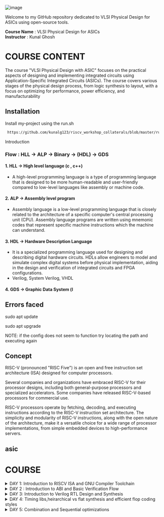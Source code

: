 ![image](https://github.com/VardhanSuroshi/pes_asic_class/assets/132068498/33403244-c9dd-4aef-a022-da52e2eef51c)

Welcome to my GitHub repository dedicated to VLSI Physical Design for ASICs using open-source tools.

**Course Name** : VLSI Physical Design for ASICs  
**Instructor** : Kunal Ghosh 


# COURSE CONTENT



The course "VLSI Physical Design with ASIC" focuses on the practical aspects of designing and implementing integrated circuits using Application-Specific Integrated Circuits (ASICs). The course covers various stages of the physical design process, from logic synthesis to layout, with a focus on optimizing for performance, power efficiency, and manufacturability


## Installation

Install my-project using the run.sh 


```bash
 https://github.com/kunalg123/riscv_workshop_collaterals/blob/master/run.sh#L13
```

 Introduction
### Flow : HLL -> ALP -> Binary -> (HDL) -> GDS
#### 1. HLL -> High level language (c , c++) 
- A high-level programming language is a type of programming language that is designed to be more human-readable and user-friendly compared to low-level languages like assembly or machine code.

#### 2. ALP -> Assembly level program
- Assembly language is a low-level programming language that is closely related to the architecture of a specific computer's central processing unit (CPU). Assembly language programs are written using mnemonic codes that represent specific machine instructions which the machine can understand.

#### 3. HDL -> Hardware Description Language
- It is a specialized programming language used for designing and describing digital hardware circuits. HDLs allow engineers to model and simulate complex digital systems before physical implementation, aiding in the design and verification of integrated circuits and FPGA configurations.
- Verilog, System Verilog, VHDL

#### 4. GDS -> Graphic Data System (l

## Errors faced
sudo apt update

sudo apt upgrade

NOTE: if the config does not seem to function try locating the path and executing again

## Concept  
RISC-V (pronounced "RISC Five") is an open and free instruction set architecture (ISA) designed for computer processors.

Several companies and organizations have embraced RISC-V for their processor designs, including both general-purpose processors and specialized accelerators. Some companies have released RISC-V-based processors for commercial use.

RISC-V processors operate by fetching, decoding, and executing instructions according to the RISC-V instruction set architecture. The simplicity and modularity of RISC-V instructions, along with the open nature of the architecture, make it a versatile choice for a wide range of processor implementations, from simple embedded devices to high-performance servers.

## asic

# COURSE 
<details>
<summary>DAY 1: Introduction to RISCV ISA and GNU Compiler Toolchain</summary>
<br>

## Introduction to Risc-v Basic Keywords
- **Instruction Set Architecture(ISA)**
  - An Instruction Set Architecture (ISA) refers to the set of instructions that a computer's central processing unit (CPU) can understand and execute. It defines the interface between software and hardware, specifying the operations that a CPU can perform, the data types it can manipulate, and the memory addressing modes it supports.

- **Risc-V ISA**
  - Risc-V ISA is an open-source ISA that has simpler and fixed length instructions that allows us to create custom processors for specific needs without being tied to proprietary architectures
 
- **Tools Used for the flow**
  - As we are aware of the flow, we will be using Risc-v ISA ALP and the RTL used will be picorv32a (We will be using rv64i during initial stages)

# Goal : Any High level Program that is written should be able to get executed in our CHIP

### List of well-known extensions present in Risc-V ISA

``` rv32i``` ``` rv64i``` ```rv32imc``` ```rv64imc``` ```rv32imafdc``` ```rv64imafdc``` ```rv32imcb``` ```rv64imcb``` ```rv32imc_sv32``` ```rv64gcv```

### Extensions and their Applications

- **I (Integer)** :The I set includes the base integer instruction set for RISC-V. It provides fundamental integer arithmetic and logical operations, data movement, and control flow instructions.
  - ADD, SUB, AND, OR, XOR, ADDI, SLTI, JAL, BEQ, LW

- **M (Multiply and Divide)** : The M set adds integer multiplication and division instructions to the base integer set. These instructions are particularly useful for arithmetic-heavy computations.
  - MUL, MULH, DIV, REM
  
- **A (Atomic)** : The A set introduces atomic memory access instructions. These instructions enable multiple operations on memory locations to be performed atomically, ensuring that other processors or threads cannot observe intermediate states.
  - LR (Load-Reserved), SC (Store-Conditional), AMO (Atomic Memory Operation)
  
- **F (Single-Precision Floating-Point)**: The F set adds single-precision floating-point instructions. These instructions enable arithmetic operations on 32-bit floating-point numbers.
  - FADD.S, FSUB.S, FMUL.S, FDIV.S, FCVT.W.S, FCVT.S.W

- **D (Double-Precision Floating-Point)** : The D set includes double-precision floating-point instructions. These instructions allow arithmetic operations on 64-bit floating-point numbers.
  - FADD.D, FSUB.D, FMUL.D, FDIV.D, FCVT.W.D, FCVT.D.W

- **C (Compressed)** : The C set introduces a compressed instruction format that reduces the size of code. Compressed instructions maintain the same functionality as their non-compressed counterparts but use shorter encodings.
  - C.ADDI4SPN, C.LWSP, C.ADDI, C.SW, C.JALR, C.BEQZ

- **G (Atomic and Lock-Free Operations)** : The G set, also known as the "GAS Set," is an alternative to the A set. It focuses on providing atomic and lock-free instructions to simplify hardware implementation.
  - LRV (Load-Reserved Variant), SCV (Store-Conditional Variant), AMO (Atomic Memory Operation Variants)

- **V (Vector)** :The V set adds vector instructions to the ISA, enabling Single Instruction, Multiple Data (SIMD) operations. These instructions allow efficient parallel processing of data elements in vectors.
  - VADD, VMUL, VFMADD, VLW, VSW

- **S (Supervisor)** : The S set, often used in privileged modes, includes instructions for managing and interacting with the supervisor-level operations of the system, such as handling exceptions and interrupts.
  - ECALL, EBREAK, SRET, MRET, WFI

- **B (Bit Manipulation)** : The B set introduces instructions for bit manipulation operations, allowing efficient manipulation of individual bits in registers and memory.
  - ANDI, ORI, XORI, SLLI, SRLI, SRAI

## 1. Create a simple C program That calculates sum from 1 to N -> sum_1_to_N.c

_____Compile it using C compiler_____
```
gcc sum_1_to_N.c -o 1_to_N.o![lab_sum_num_from_1_to_100](https://github.com/rohithgopakumar/pes_asic_class/assets/131611312/8e800ff1-24dd-4930-95e9-53f92bd31abd)

./1_to_N.o
```

-o allows you to name your output file

![lab_sum_num_from_1_to_100](https://github.com/rohithgopakumar/pes_asic_class/assets/131611312/072365ec-265a-400e-bc65-f32be04a9f37)




_____compile using riscv compiler and view the output_____
```
riscv64-unknown-elf-gcc -O1 -mabi=lp64 -march=rv64i -o 1_to_N.o sum_1_to_N.c
spike pk 1_to_N.o
```
![sum_1_to_n_lab](https://github.com/rohithgopakumar/pes_asic_class/assets/131611312/6dfaa541-fba5-4a51-9978-1c9932e99007)


- ```-O<number>``` : level of optimisation required
- ```-mabi``` : specifies the ABI (Application Binary Interface) to be used during code generation according to the requirements
- ```-march``` : specifies target architecture

_______We can check the different options available for all these fields using the commands_______ 
go to the directory where riscv64-unkonwn-elf is present
- -O1 : ``` riscv64-unkonwn-elf --help=optimizer```
- -mabi : ```riscv64-unknown-elf-gcc --target-help```
- -march : ```riscv64-unknown-elf-gcc --target-help```

_____To view the disassembled ALP code_____
```
riscv64-unknown-elf-objdump -d 1_to_N.o
```






## Integer number Representation (n-bit)

- Range of Unsigned numbers : [0, (2^n)-1 ]
- ![unsigned_lab](https://github.com/rohithgopakumar/pes_asic_class/assets/131611312/2aa9e4b2-c160-47f3-8667-a0cc5092d685)
* Range of signed numbes : Positive : [0 , 2^(n-1)-1]
                         Negative : [-1 to 2^(n-1)]
  ![signed](https://github.com/rohithgopakumar/pes_asic_class/assets/131611312/d2940e07-5d9a-4aa6-a9d6-1d1ce63b59b9)
  



</details>
<details>
<summary>DAY 2 : Introduction to ABI and Basic Verification Flow </summary>
<br>

## BASICS :

Instructions that act on signed or unsigned integers are called Base Integer Instructions
There are 47 Base Integer Instructions present in RISC-V ISA

### Types of Instruction based on encoding format

1. **R-Type (Register-Type):**
   - These instructions operate on registers and have a fixed format for their operands.
   - Examples: ADD, SUB, AND, OR, XOR, SLL, SRL, SRA, SLT, SLTU

2. **I-Type (Immediate-Type):**
   - These instructions have an immediate operand and one register operand.
   - Examples: ADDI, SLTI, SLTIU, XORI, ORI, ANDI, SLLI, SRLI, SRAI, LB, LH, LW, LBU, LHU, JALR

3. **S-Type (Store-Type):**
   - These instructions are used for storing values from registers to memory.
   - Examples: SB, SH, SW

4. **B-Type (Branch-Type):**
   - These instructions perform conditional branching based on comparisons.
   - Examples: BEQ, BNE, BLT, BGE, BLTU, BGEU

5. **U-Type (Upper Immediate-Type):**
   - These instructions have a larger immediate field for encoding larger constants.
   - Examples: LUI, AUIPC

6. **J-Type (Jump-Type):**
   - These instructions are used for unconditional jumps and function calls.
   - Examples: JAL



1. **Opcode [7] :** The opcode is a field within a machine language instruction that indicates the operation to be performed by the instruction. It defines the type of operation, such as arithmetic, logic, memory access, or control flow. Opcodes are used by the CPU to determine how to execute the instruction.

2. **rd (Destination Register) [5]:** The "rd" field represents the destination register in an assembly language instruction. It indicates the register where the result of the operation will be stored. After executing the instruction, the computed value will be placed in this register.

3. **rs1 (Source Register 1) [5]:** The "rs1" field represents the first source register in an assembly language instruction. It indicates the register that holds the value used in the operation. For instructions that involve two operands, "rs1" typically corresponds to the first operand.

4. **rs2 (Source Register 2) [5]:** The "rs2" field represents the second source register in an assembly language instruction. It indicates the register that holds the value used in the operation. For instructions that involve three operands, "rs2" typically corresponds to the second operand.

5. **func7 and func3 (Function Fields)[7] [3]:** These fields further refine the operation specified by the opcode. The "func7" field is used to distinguish different variations of instructions within the same opcode category. The "func3" field is used to specify a more specific operation within the opcode category. Together, these fields allow for a finer level of instruction differentiation.

6. **imm (Immediate Value):** The "imm" field represents an immediate value that is part of the instruction. Immediate values are constants that are embedded within the instruction itself. They can be used for various purposes, such as specifying offsets, constants, or small data values directly within the instruction.


#### ABI : Application Binary Interface

The instructions generated by compiler using a target ISA can be accessed by OS and User directly
- The parts of ISA accessible to User : User ISA
- The parts of ISA accessible to OS : system ISA
The access is done using Sysytem calls with the help of ABI

==> If we want to access hardware resources of processor, it has to be done via registers using ABI(names)

### ABI Names : 
- ABI names for registers serve as a standardized way to designate the purpose and usage of specific registers within a software ecosystem. These names play a critical role in maintaining compatibility, optimizing code generation, and facilitating communication between different software components.


![1to9_custom](https://github.com/rohithgopakumar/pes_asic_class/assets/131611312/dc5f88bc-5cba-4a68-97f6-5f908edf614c)


![lab2](https://github.com/rohithgopakumar/pes_asic_class/assets/131611312/fef9dc71-cea0-49a3-9e5c-2407c1eb73fc)

# Labwork using ABI Function Calls
## Algorithm for C Program using ASM
- Incorporating assembly language code into a C program can be done using inline assembly or by linking separate assem    ers from memory

To store 64 bits of data from mem to reg, we use 8*8bit stores ie., m[0],m[1]......m[7].

    RISC-V uses Little Endian format to store the data ie., Least significant Byte is stored in m[0]

DAY 1: Ibly files with your C code.
- When you call an assembly function from your C code, the C calling convention is followed, including pushing arguments onto the stack or passing them in registers as required.
- The program executes the assembly function, following the assembly instructions you've provided.

![image](https://github.com/RohithNagesh/pes_asic_class/assets/103078929/1d76b7ef-cac9-4331-9190-31af36525e0c)

## Review ASM Function Calls
- You write your C code in one file and your assembly code in a separate file.
- In the assembly file, you declare assembly functions with appropriate signatures that match the calling conventions of your platform.


#### Data can be stored in register by 2 methods
1. Directly store in registers
2. Store into registers from memory


To store 64 bits of data from mem to reg, we use 8*8bit stores ie., m[0],m[1]......m[7]. 

- ___RISC-V uses Little Endian format to store the data ie., Least significant Byte is stored in m[0]___










## RTL design using Verilog with SKY130 Technology 

# COURSE 

</details>
<details>
<summary>DAY 3: Introduction to Verilog RTL Design and Synthesis </summary>
<br>





 
Welcome to the Verilog RTL Design and Synthesis guide! On this day, we'll cover the basics of Verilog and get you started on your journey in digital design.

## Table of Contents

- [What is Verilog?](#what-is-verilog)
- [Key Concepts](#key-concepts)

## What is Verilog?

Verilog is a hardware description language used for designing digital systems at various levels of abstraction. It allows engineers to describe the behavior and structure of digital circuits, making it an essential tool in the field of digital design.

## Key Concepts

- **Modules:** In Verilog, designs are organized into modules, which represent functional blocks of a circuit.

- **Signals:** Signals are used to model inputs, outputs, and internal connections in a module.

- **Registers:** Verilog designs often involve flip-flops and registers, which store and manipulate data.

- **Combination and Sequential Logic:** Verilog supports both combinational logic (where outputs depend only on current inputs) and sequential logic (where outputs depend on current inputs and previous state).



<details>
<summary><strong>part 2: Design Flow and Simulation</strong></summary>

Welcome to the Verilog RTL Design and Synthesis guide! Today, we'll delve into the design flow and simulation processes involved in creating robust digital designs using Verilog.

## Table of Contents

- [Design Flow](#design-flow)
- [Writing RTL Code](#writing-rtl-code)
- [Simulation](#simulation)

## Design Flow

1. **RTL Design:** Write the RTL code that describes the desired functionality of your circuit.

2. **Functional Simulation:** Simulate your RTL code using tools like ModelSim or VCS to verify correct behavior.

3. **Synthesis:** Convert RTL code into gate-level representation using synthesis tools like Synopsys Design Compiler.

4. **Gate-Level Simulation:** Simulate the gate-level netlist to ensure functional equivalence with RTL simulation.

5. **Optimization:** Optimize the gate-level design for area, power, and timing using tools like PrimeTime.

## Writing RTL Code

- Use an HDL like Verilog to describe the desired behavior of your circuit.
- Create reusable modules for different parts of your design.
- Utilize combinational and sequential constructs to achieve specific logic functionality.

## Simulation

- **Functional Simulation:** Verify that your RTL code behaves as expected using testbenches and simulators.
- **Waveform Viewing:** Analyze signal behavior using waveform viewers during simulation.

</details>

<!-- Include Day 3, Day 4, and so on... -->

<details>
<summary><strong>Resources</strong></summary>

Here are some resources to further your understanding of Verilog RTL design and synthesis:

- Books: "Digital Design and Computer Architecture" by David Harris and Sarah Harris
- Online Tutorials: Verilog tutorials on websites like [ASIC World](http://www.asic-world.com/), [Verilog Tutorial](https://www.verilog-tutorial.info/), and [EDA Playground](https://www.edaplayground.com/)

</details>


</details>
<details>
<summary>DAY 4: Timing libs,heirarchical vs flat synthesis and efficient flop coding styles </summary>
<br>


# Hierarchical and Flat Synthesis using Yosys

This repository contains an example project demonstrating the process of hierarchical and flat synthesis using Yosys. The project includes Verilog code files and instructions to perform both hierarchical and flat synthesis on a design.

## Contents

- [Introduction](#introduction)
- [Project Structure](#project-structure)
- [Hierarchical Synthesis](#hierarchical-synthesis)
- [Flat Synthesis](#flat-synthesis)
- [Usage](#usage)
- [License](#license)

## Introduction

This project aims to illustrate the concepts of hierarchical and flat synthesis using Yosys, a popular open-source synthesis tool. The Verilog design consists of multiple modules that are synthesized hierarchically and then flattened into a single-level netlist.

## Project Structure

The project is organized as follows:

- `verilog_files/`: Directory containing Verilog design files.
- `lib/`: Directory containing standard cell library files.
- `README.md`: This README file.

## Hierarchical Synthesis

1. Navigate to the `verilog_files` directory.
2. Invoke Yosys using the command `yosys`.
3. Once inside Yosys, follow the sequence of commands mentioned below:

- read_liberty -lib ../lib/sky130_fd_sc_hd__tt_025C_1v80.lib
- read_verilog multiple_modules.v
- synth -top multiple_modules
- abc -liberty ../lib/sky130_fd_sc_hd__tt_025C_1v80.lib
- show multiple_modules
- write_verilog -noattr multiple_modules_hier.v

![image](https://github.com/rohithgopakumar/pes_asic_class/assets/131611312/ad8d3d47-9c36-4662-9a45-246dedb9b124)

4. Open the generated `multiple_modules_hier.v` file using a text editor or a tool like `gvim`.

## Flat Synthesis

1. Navigate to the `verilog_files` directory.
2. Invoke Yosys using the command `yosys`.
3. Once inside Yosys, follow the sequence of commands mentioned below:

- read_liberty -lib ../lib/sky130_fd_sc_hd__tt_025C_1v80.lib
- read_verilog multiple_modules.v
- synth -top multiple_modules
- abc -liberty ../lib/sky130_fd_sc_hd__tt_025C_1v80.lib
- flatten
- show
- write_verilog -noattr multiple_modules_flat.v

![image](https://github.com/rohithgopakumar/pes_asic_class/assets/131611312/4f7d2b65-5e7d-4710-8d41-73c8892aa5f7)

4. Open the generated `multiple_modules_flat.v` file using a text editor or a tool like `gvim`.

## Modules

### async_reset

The `asyncres` module showcases the implementation of an asynchronous reset in a digital design.

![image](https://github.com/rohithgopakumar/pes_asic_class/assets/131611312/813ecbe0-a92d-4cda-b0f4-026ada1e399b)


![image](https://github.com/rohithgopakumar/pes_asic_class/assets/131611312/a74a17a7-cd21-400f-ba07-850f0bd2c7d9)


### sync_reset

The `syncres` module demonstrates the implementation of a synchronous reset in a digital design.


![image](https://github.com/rohithgopakumar/pes_asic_class/assets/131611312/462a6e46-12be-4d39-ac21-01c7314709d1)




![image](https://github.com/rohithgopakumar/pes_asic_class/assets/131611312/89857b95-9cba-46a8-8218-d0036961972c)



### async_set

The `sync_set` module combines a asynchronous set with other logic for a more comprehensive example.



![image](https://github.com/rohithgopakumar/pes_asic_class/assets/131611312/c3660838-1d8f-46b2-b4a4-02d1d506164c)



![image](https://github.com/rohithgopakumar/pes_asic_class/assets/131611312/beb4a630-90c1-4b6c-beb9-067baf489b3c)




### mult2

![image](https://github.com/rohithgopakumar/pes_asic_class/assets/131611312/3232cd47-786f-4996-ba56-6a5a17395dbf)

### mult8

![image](https://github.com/rohithgopakumar/pes_asic_class/assets/131611312/95e945cc-6a1b-49a1-9167-70bbb200eef4)


### sub_module_1

![image](https://github.com/rohithgopakumar/pes_asic_class/assets/131611312/e7eab964-7453-4eca-8ed5-92c52502839c)


![image](https://github.com/rohithgopakumar/pes_asic_class/assets/131611312/4806b788-5462-4447-9efb-85bc80f61f8f)


## Usage

1. Navigate to the `verilog_files` directory.
2. Open the desired module's Verilog file in a text editor or an IDE.
3. Modify the design or study the code to understand the reset methodology being implemented.
4. Optionally, navigate to the `tests` directory to find testbenches for these modules.
5. Run simulations using tools like ModelSim or other preferred simulation environments to observe the behavior of each reset type.
6. 





</details>


</details>
<details>
<summary>DAY 5: Combination and Sequential optimizations</summary>
<br>

# Combination and Sequential Optimizations in Digital Logic Design

This repository explores the concepts of Combination and Sequential optimizations in digital logic design. Understanding these optimization techniques is crucial for creating efficient and high-performance digital circuits.

## What Are Combination and Sequential Optimizations?

### Combination Optimizations

Combination optimizations, also known as static optimizations, focus on improving the performance and efficiency of combinational logic circuits. These optimizations aim to reduce the number of logic gates, minimize propagation delays, and optimize logic expressions. Some common techniques include:

- **Boolean Algebra Simplification:** Applying laws and theorems of Boolean algebra to simplify logic expressions.
  
- **Karnaugh Maps (K-Maps):** A graphical method for simplifying logic functions by grouping adjacent 1s in truth tables.

- **Quine-McCluskey Algorithm:** An algorithmic approach to finding the minimal sum-of-products (SOP) expressions.

- **Logic Gate Substitution:** Replacing complex gate combinations with simpler, equivalent gate combinations.

### Sequential Optimizations

Sequential optimizations focus on improving the performance and functionality of sequential logic circuits, which include elements like flip-flops, registers, and state machines. These optimizations aim to reduce clock-to-q delays, increase clock frequencies, and minimize power consumption. Some common techniques include:

- **Pipeline Design:** Breaking down a sequential process into stages to allow for parallel processing and improved throughput.

- **Clock Gating:** Disabling the clock signal to specific registers or portions of the circuit when they are not in use to save power.

- **State Encoding:** Optimizing the encoding of states in finite state machines to reduce the number of flip-flops and transitions.

- **Retiming:** Shifting registers and logic gates to different locations within the circuit to improve critical path timing.



# Optimization Examples in Verilog

This repository contains Verilog code examples demonstrating both combination and sequential optimizations.

## Files

### Combination Optimizations

- `opt_check.v`: This Verilog file showcases combination optimizations in digital logic design.


![opt_check](https://github.com/rohithgopakumar/pes_asic_class/assets/131611312/1bf2ef16-ae75-4ab8-b6ed-b01893e1e3b8)


![opt_check_schematic](https://github.com/rohithgopakumar/pes_asic_class/assets/131611312/1548358e-9317-4008-a5be-30ec493f02c4)


- `opt_check2.v`: Another example demonstrating combination optimizations.

![opt_check2](https://github.com/rohithgopakumar/pes_asic_class/assets/131611312/92f9698f-2107-4510-9e81-22fdb13775b8)


![opt_check2_schematic](https://github.com/rohithgopakumar/pes_asic_class/assets/131611312/aec5461e-e3ff-40b7-93f8-13e0c34abbb6)


- `opt_check3.v`: A third Verilog file with combination optimization examples.


![opt_check3](https://github.com/rohithgopakumar/pes_asic_class/assets/131611312/bbd32f9a-9ca8-4186-bfcd-ca821b1b65a5)



![opt_check3_schematic](https://github.com/rohithgopakumar/pes_asic_class/assets/131611312/b54bfd18-fd7b-4d01-8845-b244e3045fb8)



- `opt_check4.v`: Additional combination optimization examples.


![opt_check4](https://github.com/rohithgopakumar/pes_asic_class/assets/131611312/19e11e41-4420-4e5d-b109-0baba232bdb7)



![opt_check4_schematic](https://github.com/rohithgopakumar/pes_asic_class/assets/131611312/848155d4-089d-433b-beb9-5fb09289e9f8)

- `opt_check4.v`: Further combination optimization examples.


![opt_check4](https://github.com/rohithgopakumar/pes_asic_class/assets/131611312/eec101bb-b070-4e10-844f-78de3cd23c46)



![opt_check4_schematic](https://github.com/rohithgopakumar/pes_asic_class/assets/131611312/10ea2258-a578-4b6f-ac43-ea5d71bfb548)



### Sequential Optimizations
- `multiple_modules_opt.v`: This Verilog file focuses on sequential optimizations in multi-module designs.
![multiple_module_opt](https://github.com/rohithgopakumar/pes_asic_class/assets/131611312/c7d2f816-a41c-4760-a157-f115fc4adee5)

- `multiple_modules_opt2.v`: Another Verilog file with further sequential optimization examples.
![multiple_module_opt2](https://github.com/rohithgopakumar/pes_asic_class/assets/131611312/e6c428f6-de75-4a29-a9d1-8794fe80c045)




### Flip-Flop Constant Optimization Examples

- `dff_const1.v`: Verilog code demonstrating flip-flop constant optimization (1-bit constant).


![dff_const1_wave](https://github.com/rohithgopakumar/pes_asic_class/assets/131611312/2267b5e4-efaf-4d0d-8c87-4ea80848abdd)



![dff_const1_schematic](https://github.com/rohithgopakumar/pes_asic_class/assets/131611312/28630626-3e66-4de8-aae0-35b47492f564)



- `dff_const2.v`: Verilog code demonstrating flip-flop constant optimization (2-bit constant).

![dff_const2_schematic](https://github.com/rohithgopakumar/pes_asic_class/assets/131611312/7ca7e1ac-de4c-4f1f-8c07-cb9358db2444)


![dff_const2_wave](https://github.com/rohithgopakumar/pes_asic_class/assets/131611312/eb0e3164-c3ad-4ed4-bc5a-abbcd91af6fd)


- `dff_const3.v`: Verilog code demonstrating flip-flop constant optimization (3-bit constant).


![dff_const3_schematic](https://github.com/rohithgopakumar/pes_asic_class/assets/131611312/d4440bea-b69d-47cc-8b3c-8821c59bc326)



![dff_const3_wave](https://github.com/rohithgopakumar/pes_asic_class/assets/131611312/3dd17a9b-0d69-4949-8b7e-36a2f5afaec5)

- `dff_const4.v`: Verilog code demonstrating flip-flop constant optimization (4-bit constant).



![dff_const4_schematic](https://github.com/rohithgopakumar/pes_asic_class/assets/131611312/f08a0505-61e8-43d4-91dd-575ee80b1dfd)




![dff_const4_wave](https://github.com/rohithgopakumar/pes_asic_class/assets/131611312/90a12b0a-42bd-4b6f-818b-67e0e4d83680)


- `dff_const5.v`: Verilog code demonstrating flip-flop constant optimization (5-bit constant).



![dff_const5_schematic](https://github.com/rohithgopakumar/pes_asic_class/assets/131611312/ea1758b1-df0f-4ffb-8b3d-557f9b288c74)




![dff_const5_wave](https://github.com/rohithgopakumar/pes_asic_class/assets/131611312/29fea88f-a420-4542-b854-46a2809c4d53)




